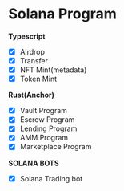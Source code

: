 # Solana Program

**Typescript**
- [x] Airdrop
- [x] Transfer
- [x] NFT Mint(metadata)
- [x] Token Mint

**Rust(Anchor)**
- [x] Vault Program
- [x] Escrow Program
- [x] Lending Program
- [x] AMM Program
- [x] Marketplace Program

**SOLANA BOTS**
- [x] Solana Trading bot
